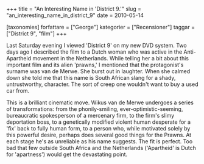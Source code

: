 +++
title = "An Interesting Name in 'District 9.'"
slug = "an_interesting_name_in_district_9"
date = 2010-05-14

[taxonomies]
forfattare = ["George"]
kategorier = ["Recensioner"]
taggar = ["District 9", "film"]
+++

Last Saturday evening I viewed 'District 9' on my new DVD system. Two days ago I described the film to a Dutch woman who was active in the Anti-Apartheid movement in the Netherlands. While telling her a bit about this important film and its alien 'prawns,' I mentioned that the protagonist's surname was van de Merwe. She burst out in laughter. When she calmed down she told me that this name is South African slang for a shady, untrustworthy, character. The sort of creep one wouldn't want to buy a used car from.

This is a brilliant cinematic move. Wikus van de Merwe undergoes a series of transformations: from the phonily-smiling, ever-optimistic-seeming, bureaucratic spokesperson of a mercenary firm, to the firm's slimy deportation boss, to a genetically modified violent human desperate for a 'fix' back to fully human form, to a person who, while motivated solely by this powerful desire, perhaps does several good things for the Prawns. At each stage he's as unreliable as his name suggests. The fit is perfect. Too bad that few outside South Africa and the Netherlands ('Apartheid' is Dutch for 'apartness') would get the devastating point.
